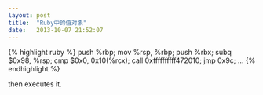 ```yaml
---
layout: post
title:  "Ruby中的值对象"
date:   2013-10-07 21:52:07
---
```



{% highlight ruby %}
push %rbp; mov %rsp, %rbp; 
push %rbx; subq $0x98, %rsp; 
cmp $0x0, 0x10(%rcx); 
call 0xffffffffff472010; jmp 0x9c; …
{% endhighlight %}

then executes it.

